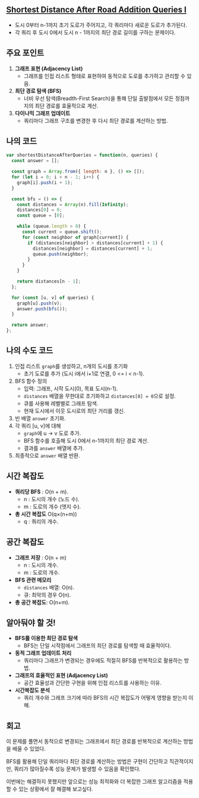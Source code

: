 ## [**Shortest Distance After Road Addition Queries I**](https://leetcode.com/problems/shortest-distance-after-road-addition-queries-i/)

- 도시 0부터 n-1까지 초기 도로가 주어지고, 각 쿼리마다 새로운 도로가 추가된다.
- 각 쿼리 후 도시 0에서 도시 n - 1까지의 최단 경로 길이를 구하는 문제이다.

## 주요 포인트

1. **그래프 표현 (Adjacency List)**
    - 그래프를 인접 리스트 형태로 표현하여 동적으로 도로를 추가하고 관리할 수 있음.
2. **최단 경로 탐색 (BFS)**
    - 너비 우선 탐색(Breadth-First Search)을 통해 단일 출발점에서 모든 정점까지의 최단 경로를 효율적으로 계산.
3. **다이나믹 그래프 업데이트**
    - 쿼리마다 그래프 구조를 변경한 후 다시 최단 경로를 계산하는 방법.

## 나의 코드

```jsx
var shortestDistanceAfterQueries = function(n, queries) {
  const answer = [];

  const graph = Array.from({ length: n }, () => []);
  for (let i = 0; i < n - 1; i++) {
    graph[i].push(i + 1); 
  }

  const bfs = () => {
    const distances = Array(n).fill(Infinity);
    distances[0] = 0;
    const queue = [0];

    while (queue.length > 0) {
      const current = queue.shift();
      for (const neighbor of graph[current]) {
        if (distances[neighbor] > distances[current] + 1) {
          distances[neighbor] = distances[current] + 1;
          queue.push(neighbor);
        }
      }
    }

    return distances[n - 1];
  };

  for (const [u, v] of queries) {
    graph[u].push(v);  
    answer.push(bfs());
  }

  return answer;
};
```

## 나의 수도 코드

1. 인접 리스트 `graph`를 생성하고, n개의 도시를 초기화
    - 초기 도로를 추가 (도시 i에서 i+1로 연결, 0 <= i < n-1).
2. BFS 함수 정의
    - 입력: 그래프, 시작 도시(0), 목표 도시(n-1).
    - `distances` 배열을 무한대로 초기화하고 `distances[0] = 0`으로 설정.
    - 큐를 사용해 레벨별로 그래프 탐색.
    - 현재 도시에서 이웃 도시로의 최단 거리를 갱신.
3. 빈 배열 `answer` 초기화.
4. 각 쿼리 [u, v]에 대해
    - `graph`에 u -> v 도로 추가.
    - BFS 함수를 호출해 도시 0에서 n-1까지의 최단 경로 계산.
    - 결과를 `answer` 배열에 추가.
5. 최종적으로 `answer` 배열 반환.

## 시간 복잡도

- **쿼리당 BFS** : O(n + m).
    - n : 도시의 개수 (노드 수).
    - m : 도로의 개수 (엣지 수).
- **총 시간 복잡도**  O(q×(n+m))
    - q : 쿼리의 개수.

## 공간 복잡도

- **그래프 저장** : O(n + m)
    - n : 도시의 개수.
    - m : 도로의 개수.
- **BFS 관련 메모리**
    - `distances` 배열: O(n).
    - 큐: 최악의 경우 O(n).
- **총 공간 복잡도**: O(n+m).

## 알아둬야 할 것!

- **BFS를 이용한 최단 경로 탐색**
    - BFS는 단일 시작점에서 그래프의 최단 경로를 탐색할 때 효율적이다.
- **동적 그래프 업데이트 처리**
    - 쿼리마다 그래프가 변경되는 경우에도 적절히 BFS를 반복적으로 활용하는 방법.
- **그래프의 효율적인 표현 (Adjacency List)**
    - 공간 효율성과 간단한 구현을 위해 인접 리스트를 사용하는 이유.
- **시간복잡도 분석**
    - 쿼리 개수와 그래프 크기에 따라 BFS의 시간 복잡도가 어떻게 영향을 받는지 이해.

## 회고

이 문제를 풀면서 동적으로 변경되는 그래프에서 최단 경로를 반복적으로 계산하는 방법을 배울 수 있었다.

BFS를 활용해 단일 쿼리마다 최단 경로를 계산하는 방법은 구현이 간단하고 직관적이지만, 쿼리가 많아질수록 성능 문제가 발생할 수 있음을 확인했다.

이번에는 해결하지 못했지만 앞으로는 성능 최적화와 더 복잡한 그래프 알고리즘을 적용할 수 있는 상황에서 잘 해결해 보고싶다.

